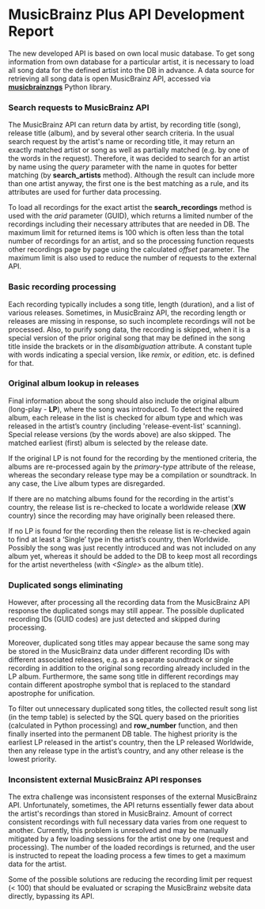 # MusicBrainz Plus API Development Report

The new developed API is based on own local music database. To get song information from own database for a particular artist, it is necessary to load all song data for the defined artist into the DB in advance. A data source for retrieving all song data is open MusicBrainz API, accessed via [**musicbrainzngs**](https://pypi.org/project/musicbrainzngs) Python library.

### Search requests to MusicBrainz API

The MusicBrainz API can return data by artist, by recording title (song), release title (album), and by several other search criteria. In the usual search request by the artist's name or recording title, it may return an exactly matched artist or song as well as partially matched (e.g. by one of the words in the request). Therefore, it was decided to search for an artist by name using the _query_ parameter with the name in quotes for better matching (by **search_artists** method). Although the result can include more than one artist anyway, the first one is the best matching as a rule, and its attributes are used for further data processing.

To load all recordings for the exact artist the **search_recordings** method is used with the _arid_ parameter (GUID), which returns a limited number of the recordings including their necessary attributes that are needed in DB. The maximum limit for returned items is 100 which is often less than the total number of recordings for an artist, and so the processing function requests other recordings page by page using the calculated _offset_ parameter. The maximum limit is also used to reduce the number of requests to the external API.

### Basic recording processing

Each recording typically includes a song title, length (duration), and a list of various releases. Sometimes, in MusicBrainz API, the recording length or releases are missing in response, so such incomplete recordings will not be processed. Also, to purify song data, the recording is skipped, when it is a special version of the prior original song that may be defined in the song title inside the brackets or in the _disambiguation_ attribute. A constant tuple with words indicating a special version, like _remix_, or _edition_, etc. is defined for that.

### Original album lookup in releases

Final information about the song should also include the original album (long-play - **LP**), where the song was introduced. To detect the required album, each release in the list is checked for album type and which was released in the artist’s country (including 'release-event-list' scanning). Special release versions (by the words above) are also skipped. The matched earliest (first) album is selected by the release date.

If the original LP is not found for the recording by the mentioned criteria, the albums are re-processed again by the _primary-type_ attribute of the release, whereas the secondary release type may be a compilation or soundtrack. In any case, the Live album types are disregarded.

If there are no matching albums found for the recording in the artist's country, the release list is re-checked to locate a worldwide release (**XW** country) since the recording may have originally been released there.

If no LP is found for the recording then the release list is re-checked again to find at least a ‘Single’ type in the artist’s country, then Worldwide. Possibly the song was just recently introduced and was not included on any album yet, whereas it should be added to the DB to keep most all recordings for the artist nevertheless (with _\<Single\>_ as the album title).

### Duplicated songs eliminating

However, after processing all the recording data from the MusicBrainz API response the duplicated songs may still appear. The possible duplicated recording IDs (GUID codes) are just detected and skipped during processing.

Moreover, duplicated song titles may appear because the same song may be stored in the MusicBrainz data under different recording IDs with different associated releases, e.g. as a separate soundtrack or single recording in addition to the original song recording already included in the LP album. Furthermore, the same song title in different recordings may contain different apostrophe symbol that is replaced to the standard apostrophe for unification.

To filter out unnecessary duplicated song titles, the collected result song list (in the temp table) is selected by the SQL query based on the priorities (calculated in Python processing) and **row_number** function, and then finally inserted into the permanent DB table. The highest priority is the earliest LP released in the artist's country, then the LP released Worldwide, then any release type in the artist’s country, and any other release is the lowest priority.

### Inconsistent external MusicBrainz API responses

The extra challenge was inconsistent responses of the external MusicBrainz API. Unfortunately, sometimes, the API returns essentially fewer data about the artist's recordings than stored in MusicBrainz. Amount of correct consistent recordings with full necessary data varies from one request to another. Currently, this problem is unresolved and may be manually mitigated by a few loading sessions for the artist one by one (request and processing). The number of the loaded recordings is returned, and the user is instructed to repeat the loading process a few times to get a maximum data for the artist.

Some of the possible solutions are reducing the recording limit per request (< 100) that should be evaluated or scraping the MusicBrainz website data directly, bypassing its API.
